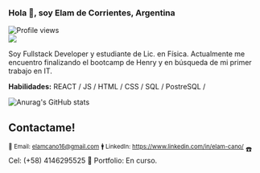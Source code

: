 ### Hola 👋, soy Elam de Corrientes, Argentina 
![Profile views](https://gpvc.arturio.dev/ElamCano)  
![](https://i.pinimg.com/564x/cf/44/d7/cf44d7919ee7114ea47fd2f83fdc86b4.jpg)

Soy Fullstack Developer y estudiante de Lic. en Física. Actualmente me encuentro finalizando el bootcamp de Henry y en búsqueda de mi primer trabajo en IT.

**Habilidades:**  REACT / JS / HTML / CSS / SQL / PostreSQL / 



![Anurag's GitHub stats](https://github-readme-stats.vercel.app/api?username=ElamCano&show_icons=true&theme=darcula)

## Contactame!
<sup>📩 Email: elamcano16@gmail.com</sup>
<sup>🚹 LinkedIn: https://www.linkedin.com/in/elam-cano/</sup>
☎️ Cel: (+58) 4146295525
🚀 Portfolio: En curso.
